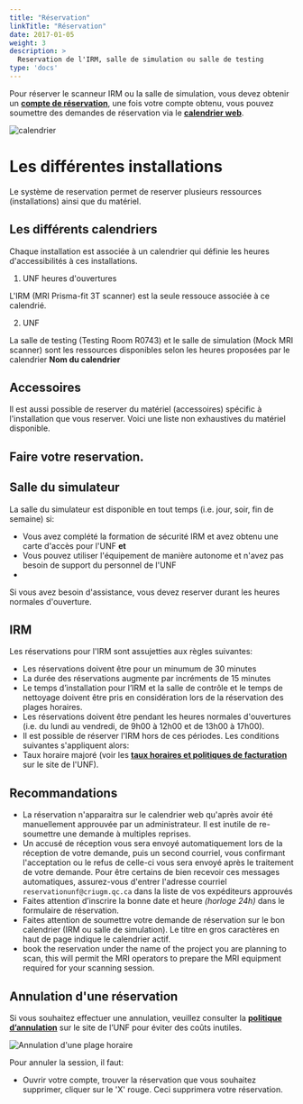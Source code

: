 ```yaml
---
title: "Réservation"
linkTitle: "Réservation"
date: 2017-01-05
weight: 3
description: >
  Reservation de l'IRM, salle de simulation ou salle de testing
type: 'docs'
---
```


Pour réserver le scanneur IRM ou la salle de simulation, vous devez obtenir un __[compte de réservation](https://unf-montreal.ca/fr/documentation/welcome/account)__, une fois votre compte obtenu, vous pouvez soumettre des demandes de réservation via le __[calendrier web](https://reservation.unf-montreal.ca/Web/index.php?redirect=%2FWeb%2Fschedule.php%3F)__.


![calendrier](/images/documentation/fr/reservation_mri_1.png)


# Les différentes installations

Le système de reservation permet de reserver plusieurs ressources (installations) ainsi que du matériel.

## Les différents calendriers

Chaque installation est associée à un calendrier qui définie les heures d'accessibilités à ces installations.

1. UNF heures d'ouvertures

L'IRM (MRI Prisma-fit 3T scanner) est la seule ressouce associée à ce calendrié.

2. UNF

La salle de testing (Testing Room R0743) et le salle de simulation (Mock MRI scanner) sont les ressources disponibles selon les heures proposées par le calendrier __Nom du calendrier__

##  Accessoires

Il est aussi possible de reserver du matériel (accessoires) spécific à l'installation que vous reserver.
Voici une liste non exhaustives du matériel disponible.

## Faire votre reservation.




## Salle du simulateur
La salle du simulateur est disponible en tout temps (i.e. jour, soir, fin de semaine) si:

* Vous avez complété la formation de sécurité IRM et avez obtenu une carte d'accès pour l'UNF
**et**
* Vous pouvez utiliser l'équipement de manière autonome et n'avez pas besoin de support du personnel de l'UNF
*

Si vous avez besoin d'assistance, vous devez reserver durant les heures normales d'ouverture.

## IRM
Les réservations pour l'IRM sont assujetties aux règles suivantes:

* Les réservations doivent être pour un minumum de 30 minutes
* La durée des réservations augmente par incréments de 15 minutes
* Le temps d’installation pour l’IRM et la salle de contrôle et le temps de nettoyage doivent être pris en considération lors de la réservation des plages horaires.
* Les réservations doivent être pendant les heures normales d'ouvertures (i.e. du lundi au vendredi, de 9h00 à 12h00 et de 13h00 à 17h00).
* Il est possible de réserver l'IRM hors de ces périodes. Les conditions suivantes s'appliquent alors:
* Taux horaire majoré (voir les __[taux horaires et politiques de facturation](http://www.unf-montreal.ca/fr/taux_horaire)__ sur le site de l'UNF).


## Recommandations
* La réservation n'apparaitra sur le calendrier web qu'après avoir été manuellement approuvée par un administrateur. Il est inutile de re-soumettre une demande à multiples reprises.
* Un accusé de réception vous sera envoyé automatiquement lors de la réception de votre demande, puis un second courriel, vous confirmant l'acceptation ou le refus de celle-ci vous sera envoyé après le traitement de votre demande. Pour être certains de bien recevoir ces messages automatiques, assurez-vous d'entrer l'adresse courriel `reservationunf@criugm.qc.ca` dans la liste de vos expéditeurs approuvés
* Faites attention d’inscrire la bonne date et heure *(horloge 24h)* dans le formulaire de réservation.
* Faites attention de soumettre votre demande de réservation sur le bon calendrier (IRM ou salle de simulation). Le titre en gros caractères en haut de page indique le calendrier actif.
* book the reservation under the name of the project you are planning to scan, this will permit the MRI operators to prepare the MRI equipment required for your scanning session.

## Annulation d'une réservation
 Si vous souhaitez effectuer une annulation, veuillez consulter la __[politique d’annulation](http://www.unf-montreal.ca/fr/taux_horaire)__ sur le site de l’UNF pour éviter des coûts inutiles.

 ![Annulation d'une plage horaire](/images/docs/fr/Cal_03.png)

Pour annuler la session, il faut:

-   Ouvrir votre compte, trouver la réservation que vous souhaitez supprimer, cliquer sur le 'X' rouge. Ceci supprimera votre réservation.
